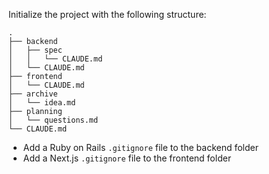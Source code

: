 Initialize the project with the following structure:

```plain
.
├── backend
│   ├── spec
│   │   └── CLAUDE.md
│   └── CLAUDE.md
├── frontend
│   └── CLAUDE.md
├── archive
│   └── idea.md
├── planning
│   └── questions.md
└── CLAUDE.md
```

- Add a Ruby on Rails `.gitignore` file to the backend folder
- Add a Next.js `.gitignore` file to the frontend folder
